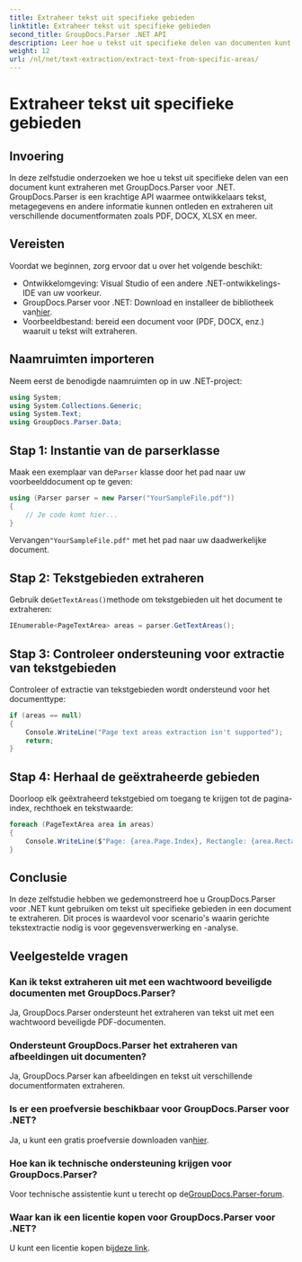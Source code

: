 ```yaml
---
title: Extraheer tekst uit specifieke gebieden
linktitle: Extraheer tekst uit specifieke gebieden
second_title: GroupDocs.Parser .NET API
description: Leer hoe u tekst uit specifieke delen van documenten kunt extraheren met GroupDocs.Parser voor .NET. Gemakkelijke stap-voor-stap handleiding.
weight: 12
url: /nl/net/text-extraction/extract-text-from-specific-areas/
---
```


# Extraheer tekst uit specifieke gebieden

## Invoering
In deze zelfstudie onderzoeken we hoe u tekst uit specifieke delen van een document kunt extraheren met GroupDocs.Parser voor .NET. GroupDocs.Parser is een krachtige API waarmee ontwikkelaars tekst, metagegevens en andere informatie kunnen ontleden en extraheren uit verschillende documentformaten zoals PDF, DOCX, XLSX en meer.
## Vereisten
Voordat we beginnen, zorg ervoor dat u over het volgende beschikt:
- Ontwikkelomgeving: Visual Studio of een andere .NET-ontwikkelings-IDE van uw voorkeur.
-  GroupDocs.Parser voor .NET: Download en installeer de bibliotheek van[hier](https://releases.groupdocs.com/parser/net/).
- Voorbeeldbestand: bereid een document voor (PDF, DOCX, enz.) waaruit u tekst wilt extraheren.

## Naamruimten importeren
Neem eerst de benodigde naamruimten op in uw .NET-project:
```csharp
using System;
using System.Collections.Generic;
using System.Text;
using GroupDocs.Parser.Data;
```
## Stap 1: Instantie van de parserklasse
 Maak een exemplaar van de`Parser` klasse door het pad naar uw voorbeelddocument op te geven:
```csharp
using (Parser parser = new Parser("YourSampleFile.pdf"))
{
    // Je code komt hier...
}
```
 Vervangen`"YourSampleFile.pdf"` met het pad naar uw daadwerkelijke document.
## Stap 2: Tekstgebieden extraheren
 Gebruik de`GetTextAreas()`methode om tekstgebieden uit het document te extraheren:
```csharp
IEnumerable<PageTextArea> areas = parser.GetTextAreas();
```
## Stap 3: Controleer ondersteuning voor extractie van tekstgebieden
Controleer of extractie van tekstgebieden wordt ondersteund voor het documenttype:
```csharp
if (areas == null)
{
    Console.WriteLine("Page text areas extraction isn't supported");
    return;
}
```
## Stap 4: Herhaal de geëxtraheerde gebieden
Doorloop elk geëxtraheerd tekstgebied om toegang te krijgen tot de pagina-index, rechthoek en tekstwaarde:
```csharp
foreach (PageTextArea area in areas)
{
    Console.WriteLine($"Page: {area.Page.Index}, Rectangle: {area.Rectangle}, Text: {area.Text}");
}
```

## Conclusie
In deze zelfstudie hebben we gedemonstreerd hoe u GroupDocs.Parser voor .NET kunt gebruiken om tekst uit specifieke gebieden in een document te extraheren. Dit proces is waardevol voor scenario's waarin gerichte tekstextractie nodig is voor gegevensverwerking en -analyse.

## Veelgestelde vragen
### Kan ik tekst extraheren uit met een wachtwoord beveiligde documenten met GroupDocs.Parser?
Ja, GroupDocs.Parser ondersteunt het extraheren van tekst uit met een wachtwoord beveiligde PDF-documenten.
### Ondersteunt GroupDocs.Parser het extraheren van afbeeldingen uit documenten?
Ja, GroupDocs.Parser kan afbeeldingen en tekst uit verschillende documentformaten extraheren.
### Is er een proefversie beschikbaar voor GroupDocs.Parser voor .NET?
 Ja, u kunt een gratis proefversie downloaden van[hier](https://releases.groupdocs.com/).
### Hoe kan ik technische ondersteuning krijgen voor GroupDocs.Parser?
 Voor technische assistentie kunt u terecht op de[GroupDocs.Parser-forum](https://forum.groupdocs.com/c/parser/17).
### Waar kan ik een licentie kopen voor GroupDocs.Parser voor .NET?
 U kunt een licentie kopen bij[deze link](https://purchase.groupdocs.com/buy).